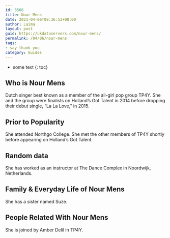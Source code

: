 ```yaml
---
id: 3566
title: Nour Mens
date: 2021-04-06T08:36:53+00:00
author: Laima
layout: post
guid: https://ukdataservers.com/nour-mens/
permalink: /04/06/nour-mens
tags:
- say thank you
category: Guides
---
```


* some text
{: toc}


## Who is Nour Mens
                  
                  
                  
Dutch singer best known as a member of the all-girl pop group TP4Y. She and the group were finalists on Holland’s Got Talent in 2014 before dropping their debut single, &#8220;La La Love,&#8221; in 2015.
                  
              
            
              
            
                
                
                
## Prior to Popularity
                  
                  
                  
She attended Northgo College. She met the other members of TP4Y shortly before appearing on Holland&#8217;s Got Talent.
                  
              
            
              
            
                
                
                
## Random data
                  
                  
                  
She has worked as an instructor at The Dance Complex in Noordwijk, Netherlands.
                  
              
            
              
            
                
                
                
## Family & Everyday Life of Nour Mens
                  
                  
                  
She has a sister named Suze.
                  
              
            
              
            
                
                
                
## People Related With Nour Mens
                  
                  
                  
She is joined by Amber Delil in TP4Y.
                  
              
            
              
            
                
              
            
              
              
            
            
              
            
          
          
          